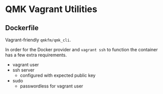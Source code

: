 # QMK Vagrant Utilities

## Dockerfile
Vagrant-friendly `qmkfm/qmk_cli`.

In order for the Docker provider and `vagrant ssh` to function the container has a few extra requirements.

* vagrant user
* ssh server
  * configured with expected public key
* sudo
  * passwordless for vagrant user
